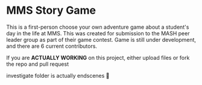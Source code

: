 

# MMS Story Game

This is a first-person choose your own adventure game about a student's day in the life at MMS. This was created for submission to the MASH peer leader group as part of their game contest. Game is still under development, and there are 6 current contributors.

If you are **ACTUALLY WORKING** on this project, either upload files or fork the repo and pull request


investigate folder is actually endscenes :troll: